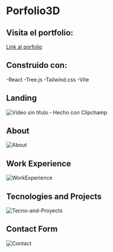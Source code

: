 # Porfolio3D

## Visita el portfolio:

[Link al porfolio](https://porfolio3-d-three.vercel.app/)


## Construido con:
-React
-Tree.js
-Tailwind.css
-Vite

## Landing
![Vídeo sin título ‐ Hecho con Clipchamp](https://user-images.githubusercontent.com/93596465/232266097-84b473b3-6e45-494f-80f0-3cd9b5e58824.gif)

## About
![About](https://user-images.githubusercontent.com/93596465/232266107-a32a0d39-0d86-407d-903a-e8776a30997e.gif)

## Work Experience

![WorkExperience](https://user-images.githubusercontent.com/93596465/232266737-f43ee9b2-2834-4031-b6d6-301918feb699.gif)

## Tecnologies and Projects

![Tecno-and-Proyects](https://user-images.githubusercontent.com/93596465/232266728-82e0e7c0-8a94-474a-aada-b7dd00bf2394.gif)


## Contact Form
![Contact](https://user-images.githubusercontent.com/93596465/232266461-5fa1acce-aba8-4880-93c5-ffd2ab921f05.gif)

